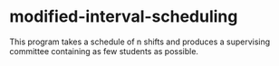 # modified-interval-scheduling

This program takes a schedule of n shifts and produces a supervising committee containing as few students as possible.
